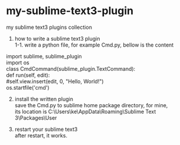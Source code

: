 my-sublime-text3-plugin
=======================

my sublime text3 plugins collection<br>
1. how to write a sublime text3 plugin<br>
1-1. write a python file, for example Cmd.py, bellow is the content<br>

import sublime, sublime_plugin<br>
import os<br>
class CmdCommand(sublime_plugin.TextCommand):<br>
	def run(self, edit):<br>
		#self.view.insert(edit, 0, "Hello, World!")<br>
		os.startfile('cmd')<br>
		
2. install the written plugin<br>
   save the Cmd.py to sublime home package directory, for mine, <br>
   its location is C:\Users\ke\AppData\Roaming\Sublime Text 3\Packages\User<br>

3. restart your sublime text3<br>
   after restart, it works.<br>
